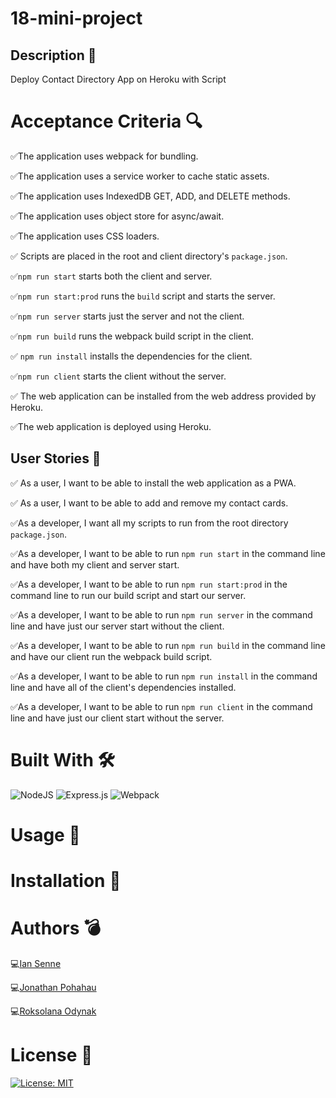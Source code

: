 # 18-mini-project

## Description 📖

Deploy Contact Directory App on Heroku with Script


# Acceptance Criteria 🔍

✅The application uses webpack for bundling.

✅The application uses a service worker to cache static assets.

✅The application uses IndexedDB GET, ADD, and DELETE methods.

✅The application uses object store for async/await.

✅The application uses CSS loaders.

✅ Scripts are placed in the root and client directory's `package.json`.

✅`npm run start` starts both the client and server.

✅`npm run start:prod` runs the `build` script and starts the server.

✅`npm run server` starts just the server and not the client.

✅`npm run build` runs the webpack build script in the client.

✅ `npm run install` installs the dependencies for the client.

✅`npm run client` starts the client without the server.

✅ The web application can be installed from the web address provided by Heroku.

✅The web application is deployed using Heroku.

## User Stories 📣


✅ As a user, I want to be able to install the web application as a PWA.

✅ As a user, I want to be able to add and remove my contact cards.

✅As a developer, I want all my scripts to run from the root directory `package.json`.

✅As a developer, I want to be able to run `npm run start` in the command line and have both my client and server start.

✅As a developer, I want to be able to run `npm run start:prod` in the command line to run our build script and start our server.

✅As a developer, I want to be able to run `npm run server` in the command line and have just our server start without the client.

✅As a developer, I want to be able to run `npm run build` in the command line and have our client run the webpack build script.

✅As a developer, I want to be able to run `npm run install` in the command line and have all of the client's dependencies installed.

✅As a developer, I want to be able to run `npm run client` in the command line and have just our client start without the server.

# Built With 🛠
![NodeJS](https://img.shields.io/badge/node.js-6DA55F?style=for-the-badge&logo=node.js&logoColor=white)
![Express.js](https://img.shields.io/badge/express.js-%23404d59.svg?style=for-the-badge&logo=express&logoColor=%2361DAFB)
![Webpack](https://img.shields.io/badge/webpack-%238DD6F9.svg?style=for-the-badge&logo=webpack&logoColor=black)


# Usage 🔌

# Installation 🤖

# Authors 💣

💻[Ian Senne](https://github.com/IanSSenne)

💻[Jonathan Pohahau](https://github.com/j-pohahau5)

💻[Roksolana Odynak](https://github.com/poucoLouco)


# License 📄

[![License: MIT](https://img.shields.io/badge/License-MIT-yellow.svg)](https://opensource.org/licenses/MIT)
